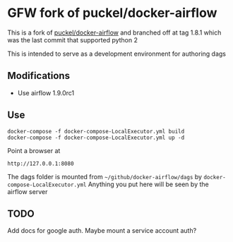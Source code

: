 # GFW fork of puckel/docker-airflow

This is a fork of [puckel/docker-airflow](https://github.com/puckel/docker-airflow) and branched
off at tag 1.8.1 which was the last commit that supported python 2

This is intended to serve as a development environment for authoring dags

## Modifications

* Use airflow 1.9.0rc1

## Use

```
docker-compose -f docker-compose-LocalExecutor.yml build
docker-compose -f docker-compose-LocalExecutor.yml up -d
```

Point a browser at
```
http://127.0.0.1:8080
```

The dags folder is mounted from `~/github/docker-airflow/dags` by `docker-compose-LocalExecutor.yml`
Anything you put here will be seen by the airflow server


## TODO
Add docs for google auth.  Maybe mount a service account auth?


 